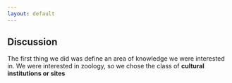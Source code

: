 ```yaml
---
layout: default
---
```


## Discussion

The first thing we did was define an area of knowledge we were interested in.
We were interested in zoology, so we chose the class of **cultural institutions or sites**
